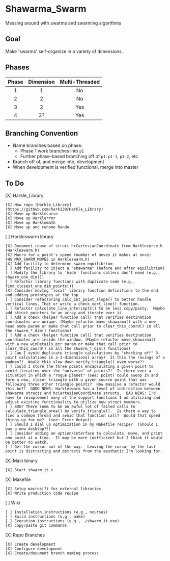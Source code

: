 # Shawarma_Swarm
Messing around with swarms and swarming algorithms

## Goal
Make 'swarms' self-organize in a variety of dimensions.

## Phases

| Phase | Dimension | Multi-Threaded |
| :---: | :-------: | :------------: |
| 1     | 1         | No             |
| 2     | 2         | No             |
| 3     | 2         | Yes            |
| 4     | 3?        | Yes            |

## Branching Convention

* Name branches based on phase:
    * Phase 1 work branches into `p1`
    * Further phase-based branching off of `p1`: `p1-1`, `p1-2`, etc
* Branch off of, and merge into, development
* When development is verified functional, merge into master

## To Do

[X] Harkle_Library

    [X] New repo [Harkle_Library](https://github.com/hark130/Harkle_Library)
    [X] Move up Harklecurse
    [X] Move up Harklerror
    [X] Move up Harklemath
    [X] Move up and rename Rando
[ ] Harkleswarm library

    [X] Document reuse of struct hcCartesianCoordinate from Harklecurse.h (Harkleswarm.h)
    [X] Macro for a point's speed (number of moves it makes at once) (HS_MAX_SWARM_MOVES in Harkleswarm.h)
    [X] Add facility to determine swarm equilibrium
    [ ] Add facility to inject a "shawarma" (before and after equilibrium)
    [ ] Modify the library to 'hide' functions callers don't need (e.g., shwarm_one_dim())
    [ ] Refactor library functions with duplicate code (e.g., find_closest_one_dim_points())
    [X] Consider moving 'local' library function definitions to the end and adding prototypes at the top
    [ ] Consider refactoring calc_int_point_slope() to better handle vertical lines. That or write a check_vert_line() function.
    [ ] Refactor calculate_line_intercepts() to be less copy/pasty.  Maybe add struct pointers to an array and iterate over it.
    [ ] Add a check (helper function call) that verifies destination coordinates are unique. (Maybe refactor move_shawarma() with a new head node param or make that call prior to clear_this_coord() in all the shwarm_*_dim() functions)
    [ ] Add a check (helper function call) that verifies destination coordinates are inside the window. (Maybe refactor move_shawarma() with a new winDetails_ptr param or make that call prior to clear_this_coord() in all the shwarm_*_dim() functions)
    [ ] Can I avoid duplicate triangle calculations by "checking off" 3-point calculations in a 3-dimensional array?  Is this the ravings of a madman?!  Would this slow down verify_triangle() even worse?!
    [ ] Could I store the three points encapsulating a given point to avoid iterating over the "universe" of points?!  Is there ever a situation in which a "rogue planet" (see: point) could swoop in and form a new, closer triangle with a given source point that was following three other triangle points?  How massive a refactor would this be?!  GOOD NEWS: Harkleswarm has a level of indirection between shawarma structs and hcCartesianCoordinate structs.  BAD NEWS: I'd have to reimplement many of the support functions I am utilizing and adjust existing functionality to utilize new struct members.
    [ ] BUG? There seem to be an awful lot of failed calls to calculate_triangle_area() by verify_triangle().  Is there a way to find a common thread and avoid that function call?  Would that speed things up for me?  (see: Error_Output)
    [ ] Should I dial up optimization in my Makefile recipe?  (Should I buy a new desktop?!)
    [ ] Consider adding an option/interface to calculate, move, and print one point at a time.  It may be more inefficient but I think it would be better to watch.
    [ ] Get the cursor out of the way.  Leaving the cursor by the last point is distracting and detracts from the aesthetic I'm looking for.
[X] Main binary

    [X] Start shwarm_it.c
[X] Makefile

    [X] Setup macros(?) for external libraries
    [X] Write production code recipe
[ ] Wiki

    [ ] Installation instructions (e.g., ncurses)
    [ ] Build instructions (e.g., make)
    [ ] Execution instructions (e.g., ./shwarm_it.exe)
    [X] Copy/paste git commands
[X] Repo Branches

    [X] Create development
    [X] Configure development
    [X] Create/document branch naming process
